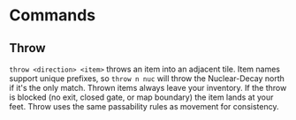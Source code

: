 # Commands

## Throw

`throw <direction> <item>` throws an item into an adjacent tile. Item names
support unique prefixes, so `throw n nuc` will throw the Nuclear-Decay north if
it's the only match. Thrown items always leave your inventory. If the throw is
blocked (no exit, closed gate, or map boundary) the item lands at your feet.
Throw uses the same passability rules as movement for consistency.
